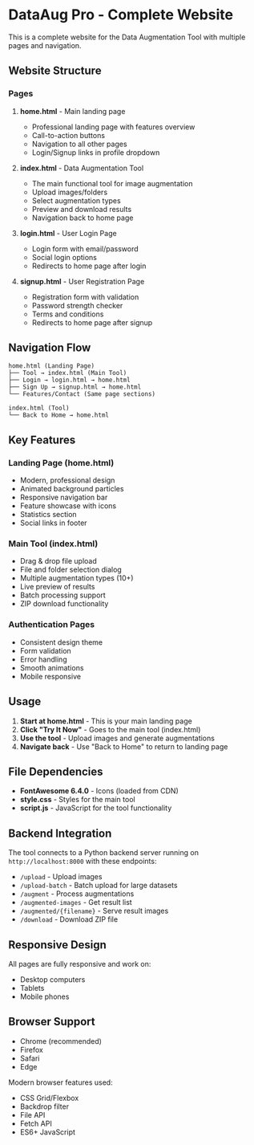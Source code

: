 # DataAug Pro - Complete Website

This is a complete website for the Data Augmentation Tool with multiple pages and navigation.

## Website Structure

### Pages

1. **home.html** - Main landing page
   - Professional landing page with features overview
   - Call-to-action buttons
   - Navigation to all other pages
   - Login/Signup links in profile dropdown

2. **index.html** - Data Augmentation Tool
   - The main functional tool for image augmentation
   - Upload images/folders
   - Select augmentation types
   - Preview and download results
   - Navigation back to home page

3. **login.html** - User Login Page
   - Login form with email/password
   - Social login options
   - Redirects to home page after login

4. **signup.html** - User Registration Page
   - Registration form with validation
   - Password strength checker
   - Terms and conditions
   - Redirects to home page after signup

## Navigation Flow

```
home.html (Landing Page)
├── Tool → index.html (Main Tool)
├── Login → login.html → home.html
├── Sign Up → signup.html → home.html
└── Features/Contact (Same page sections)

index.html (Tool)
└── Back to Home → home.html
```

## Key Features

### Landing Page (home.html)
- Modern, professional design
- Animated background particles
- Responsive navigation bar
- Feature showcase with icons
- Statistics section
- Social links in footer

### Main Tool (index.html)
- Drag & drop file upload
- File and folder selection dialog
- Multiple augmentation types (10+)
- Live preview of results
- Batch processing support
- ZIP download functionality

### Authentication Pages
- Consistent design theme
- Form validation
- Error handling
- Smooth animations
- Mobile responsive

## Usage

1. **Start at home.html** - This is your main landing page
2. **Click "Try It Now"** - Goes to the main tool (index.html)
3. **Use the tool** - Upload images and generate augmentations
4. **Navigate back** - Use "Back to Home" to return to landing page

## File Dependencies

- **FontAwesome 6.4.0** - Icons (loaded from CDN)
- **style.css** - Styles for the main tool
- **script.js** - JavaScript for the tool functionality

## Backend Integration

The tool connects to a Python backend server running on `http://localhost:8000` with these endpoints:
- `/upload` - Upload images
- `/upload-batch` - Batch upload for large datasets
- `/augment` - Process augmentations
- `/augmented-images` - Get result list
- `/augmented/{filename}` - Serve result images
- `/download` - Download ZIP file

## Responsive Design

All pages are fully responsive and work on:
- Desktop computers
- Tablets
- Mobile phones

## Browser Support

- Chrome (recommended)
- Firefox
- Safari
- Edge

Modern browser features used:
- CSS Grid/Flexbox
- Backdrop filter
- File API
- Fetch API
- ES6+ JavaScript
